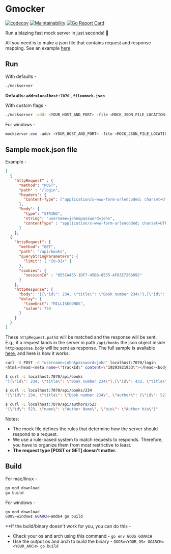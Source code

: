 # Gmocker
[![codecov](https://codecov.io/gh/Ananto30/mocker/branch/main/graph/badge.svg?token=UO08KXFAV0)](https://codecov.io/gh/Ananto30/mocker)
[![Maintainability](https://api.codeclimate.com/v1/badges/8d035908151fad8489ee/maintainability)](https://codeclimate.com/github/Ananto30/mocker/maintainability)
[![Go Report Card](https://goreportcard.com/badge/github.com/Ananto30/mocker)](https://goreportcard.com/report/github.com/Ananto30/mocker)

Run a blazing fast mock server in just seconds! 🚀

All you need is to make a json file that contains request and response mapping. See an example [here](#sample-mockjson-file).

## Run
With defaults - 
```bash
./mockserver
```
**Defaults: `addr=localhost:7070` , `file=mock.json`**


With custom flags - 
```bash
./mockserver -addr <YOUR_HOST_AND_PORT> -file <MOCK_JSON_FILE_LOCATION>
```


For windows - 
```powershell
mockserver.exe -addr <YOUR_HOST_AND_PORT> -file <MOCK_JSON_FILE_LOCATION>
```

## Sample mock.json file


Example - 
```json
[
  {
    "httpRequest" : {
      "method": "POST",
      "path" : "/login",
      "headers": {
        "Content-Type": ["application/x-www-form-urlencoded; charset=UTF-8"]
      },
      "body": {
        "type": "STRING",
        "string": "username=john&password=john",
        "contentType" : "application/x-www-form-urlencoded; charset=UTF-8"
      }
    },
  {
    "httpRequest": {
      "method": "GET",
      "path": "/api/books",
      "queryStringParameters": {
        "limit": [ "[0-9]+" ]
      },
      "cookies": {
        "sessionId" : "055CA455-1DF7-45BB-8535-4F83E7266092"
      }
    },
    "httpResponse": {
      "body": "[{\"id\": 234, \"title\": \"Book number 234\"},{\"id\": 432, \"title\": \"Book number 432\"}]",
      "delay": {
        "timeUnit": "MILLISECONDS",
        "value": 750
      }
    }
  }
]
```

These `httpRequest.path`s will be matched and the response will be sent. E.g., if a request lands in the server in path `/api/books` the json object inside `httpResponse.body` will be sent as response. The full sample is available [here](https://github.com/AntonioSun/mockserver/blob/main/mock.json), and here is how it works:

``` sh
curl -X POST -d "username=john&password=john" localhost:7070/login
<html><head><meta name=\"trackId\" content=\"19293921933\"></head><body></body</html>

$ curl -L localhost:7070/api/books
"[{\"id\": 234, \"title\": \"Book number 234\"},{\"id\": 432, \"title\": \"Book number 432\"}]"

$ curl -L localhost:7070/api/books/234
"{\"id\": 234, \"title\": \"Book number 234\", \"author\": {\"id\": 523, \"name\": \"Author Name\"}}"

$ curl -L localhost:7070/api/authors/523
"{\"id\": 523, \"name\": \"Author Name\", \"bio\": \"Author bio\"}"
```

Notes:

- The mock file defines the rules that determine how the server should respond to a request.
- We use a rule-based system to match requests to responds. Therefore, you have to organize them from most restrictive to least. 
- **The request type [POST or GET] doesn't matter.**

## Build
For mac/linux - 
```bash
go mod download
go build
```

For windows -
```bash
go mod download
GOOS=windows GOARCH=amd64 go build 
```

**If the build/binary doesn't work for you, you can do this -

- Check your os and arch using this command - `go env GOOS GOARCH`
- Use the output os and arch to build the binary - `GOOS=<YOUR_OS> GOARCH=<YOUR_ARCH> go build`
